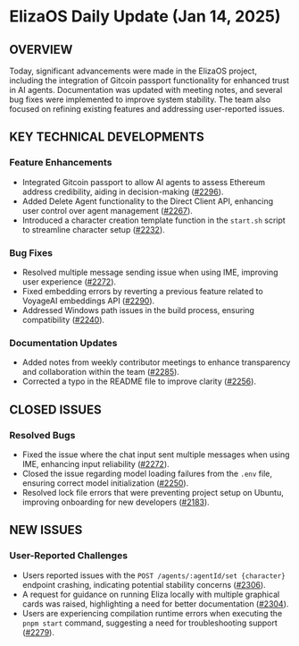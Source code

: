 # ElizaOS Daily Update (Jan 14, 2025)

## OVERVIEW 
Today, significant advancements were made in the ElizaOS project, including the integration of Gitcoin passport functionality for enhanced trust in AI agents. Documentation was updated with meeting notes, and several bug fixes were implemented to improve system stability. The team also focused on refining existing features and addressing user-reported issues.

## KEY TECHNICAL DEVELOPMENTS

### Feature Enhancements
- Integrated Gitcoin passport to allow AI agents to assess Ethereum address credibility, aiding in decision-making ([#2296](https://github.com/elizaos/eliza/pull/2296)).
- Added Delete Agent functionality to the Direct Client API, enhancing user control over agent management ([#2267](https://github.com/elizaos/eliza/pull/2267)).
- Introduced a character creation template function in the `start.sh` script to streamline character setup ([#2232](https://github.com/elizaos/eliza/pull/2232)).

### Bug Fixes
- Resolved multiple message sending issue when using IME, improving user experience ([#2272](https://github.com/elizaos/eliza/issues/2272)).
- Fixed embedding errors by reverting a previous feature related to VoyageAI embeddings API ([#2290](https://github.com/elizaos/eliza/pull/2290)).
- Addressed Windows path issues in the build process, ensuring compatibility ([#2240](https://github.com/elizaos/eliza/pull/2240)).

### Documentation Updates
- Added notes from weekly contributor meetings to enhance transparency and collaboration within the team ([#2285](https://github.com/elizaos/eliza/pull/2285)).
- Corrected a typo in the README file to improve clarity ([#2256](https://github.com/elizaos/eliza/pull/2256)).

## CLOSED ISSUES

### Resolved Bugs
- Fixed the issue where the chat input sent multiple messages when using IME, enhancing input reliability ([#2272](https://github.com/elizaos/eliza/issues/2272)).
- Closed the issue regarding model loading failures from the `.env` file, ensuring correct model initialization ([#2250](https://github.com/elizaos/eliza/issues/2250)).
- Resolved lock file errors that were preventing project setup on Ubuntu, improving onboarding for new developers ([#2183](https://github.com/elizaos/eliza/issues/2183)).

## NEW ISSUES

### User-Reported Challenges
- Users reported issues with the `POST /agents/:agentId/set {character}` endpoint crashing, indicating potential stability concerns ([#2306](https://github.com/elizaos/eliza/issues/2306)).
- A request for guidance on running Eliza locally with multiple graphical cards was raised, highlighting a need for better documentation ([#2304](https://github.com/elizaos/eliza/issues/2304)).
- Users are experiencing compilation runtime errors when executing the `pnpm start` command, suggesting a need for troubleshooting support ([#2279](https://github.com/elizaos/eliza/issues/2279)).